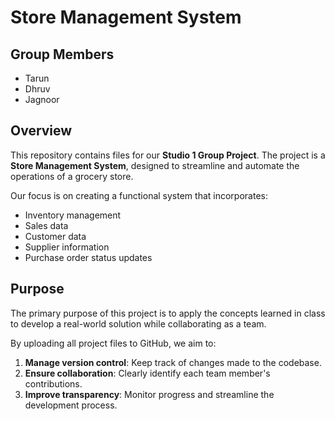 # Store Management System
## Group Members
- Tarun
- Dhruv
- Jagnoor

## Overview
This repository contains files for our **Studio 1 Group Project**. The project is a **Store Management System**, designed to streamline and automate the operations of a grocery store. 

Our focus is on creating a functional system that incorporates:
- Inventory management
- Sales data
- Customer data
- Supplier information
- Purchase order status updates

## Purpose
The primary purpose of this project is to apply the concepts learned in class to develop a real-world solution while collaborating as a team. 

By uploading all project files to GitHub, we aim to:
1. **Manage version control**: Keep track of changes made to the codebase.
2. **Ensure collaboration**: Clearly identify each team member's contributions.
3. **Improve transparency**: Monitor progress and streamline the development process.

